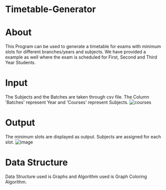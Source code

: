 # Timetable-Generator
# About
This Program can be used to generate a timetable for exams with minimum slots for different branches/years and subjects.
We have provided a example as well where the exam is scheduled for First, Second and Third Year Students.
# Input 
The Subjects and the Batches are taken through csv file.
The Column 'Batches' represent Year and 'Courses' represent Subjects.
![courses](https://user-images.githubusercontent.com/84145871/162808342-ae9b68ec-116d-4ded-9f3c-3b6b58f49071.png)
# Output
The minimum slots are displayed as output.
Subjects are assigned for each slot.
![image](https://user-images.githubusercontent.com/84145871/162810307-d90b90cf-721f-4f80-b5da-c9c1b4bfd031.png)
# Data Structure
Data Structure used is Graphs and Algorithm used is Graph Coloring Algorithm.
